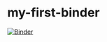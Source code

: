 # my-first-binder

[![Binder](https://mybinder.org/badge_logo.svg)](https://mybinder.org/v2/gh/FrankThompo/my-first-binder/tree/main/HEAD)
